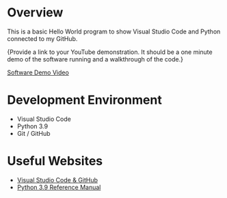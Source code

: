 # Overview

This is a basic Hello World program to show Visual Studio Code and Python connected to my GitHub.

{Provide a link to your YouTube demonstration.  It should be a one minute demo of the software running and a walkthrough of the code.}

[Software Demo Video](https://youtu.be/N2mcZy-nz6s)

# Development Environment

* Visual Studio Code
* Python 3.9
* Git / GitHub

# Useful Websites

* [Visual Studio Code & GitHub](http://code.visualstudio.com/docs/editor/versioncontrol)
* [Python 3.9 Reference Manual](http://docs.python.org/3.9/library/index.html)